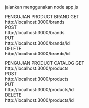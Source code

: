jalankan menggunakan node app.js

PENGUJIAN PRODUCT BRAND
GET  
http://localhost:3000/brands  
POST  
http://localhost:3000/brands  
PUT  
http://localhost:3000/brands/id  
DELETE  
http://localhost:3000/brands/id  

PENGUJIAN PRODUCT CATALOG
GET  
http://localhost:3000/products   
POST  
http://localhost:3000/products   
PUT  
http://localhost:3000/products/id  
DELETE  
http://localhost:3000/products/id  
